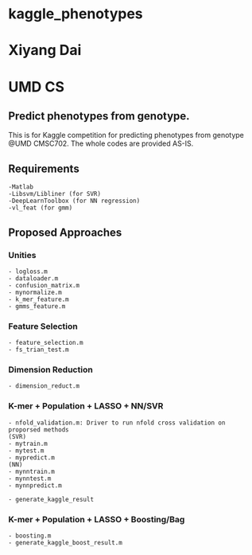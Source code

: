 kaggle_phenotypes
=================
# Xiyang Dai
# UMD CS

Predict phenotypes from genotype.
--------------------------------------

This is for Kaggle competition for predicting phenotypes from genotype @UMD CMSC702. The whole codes are provided AS-IS. 

## Requirements
	-Matlab
	-Libsvm/Libliner (for SVR)
	-DeepLearnToolbox (for NN regression)
	-vl_feat (for gmm)
	
## Proposed Approaches
### Unities
	- logloss.m
	- dataloader.m
	- confusion_matrix.m
	- mynormalize.m
	- k_mer_feature.m
	- gmms_feature.m
	
### Feature Selection 
	- feature_selection.m
	- fs_trian_test.m

### Dimension Reduction
	- dimension_reduct.m
	
### K-mer + Population + LASSO + NN/SVR
	- nfold_validation.m: Driver to run nfold cross validation on proporsed methods
	(SVR)
	- mytrain.m
	- mytest.m
	- mypredict.m
	(NN)
	- mynntrain.m
	- mynntest.m
	- mynnpredict.m
	
	- generate_kaggle_result

### K-mer + Population + LASSO + Boosting/Bag
	- boosting.m
	- generate_kaggle_boost_result.m
	